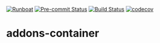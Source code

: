 [![Runboat](https://img.shields.io/badge/runboat-Try%20me-875A7B.png)](https://runboat.k8s.onestein.eu/webui/builds?repo=onesteinbv/addons-container&target_branch=16.0)
[![Pre-commit Status](https://github.com/onesteinbv/addons-container/actions/workflows/pre-commit.yml/badge.svg?branch=16.0)](https://github.com/onesteinbv/addons-container/actions/workflows/pre-commit.yml?query=branch%3A16.0)
[![Build Status](https://github.com/onesteinbv/addons-container/actions/workflows/tests.yml/badge.svg?branch=16.0)](https://github.com/onesteinbv/addons-container/actions/workflows/tests.yml?query=branch%3A16.0)
[![codecov](https://codecov.io/gh/onesteinbv/addons-container/graph/badge.svg?token=JGK4AYZ1IU)](https://codecov.io/gh/onesteinbv/addons-container)

# addons-container